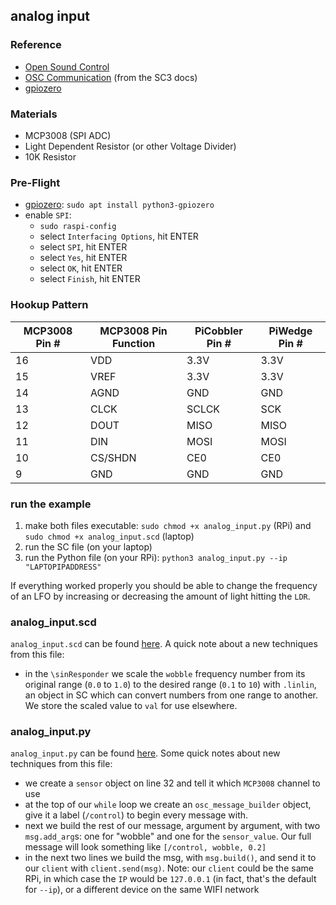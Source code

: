 ## analog input

### Reference

* [Open Sound Control](http://opensoundcontrol.org/)
* [OSC Communication](http://doc.sccode.org/Guides/OSC_communication.html) (from the SC3 docs)
* [gpiozero](https://gpiozero.readthedocs.io/en/stable/#)


### Materials
* MCP3008 (SPI ADC)
* Light Dependent Resistor (or other Voltage Divider)
* 10K Resistor


### Pre-Flight

* [gpiozero](https://gpiozero.readthedocs.io/en/stable/installing.html): `sudo apt install python3-gpiozero`
* enable `SPI`:
  * `sudo raspi-config`
  * select `Interfacing Options`, hit ENTER
  * select `SPI`, hit ENTER
  * select `Yes`, hit ENTER
  * select `OK`, hit ENTER
  * select `Finish`, hit ENTER


### Hookup Pattern

| MCP3008 Pin # | MCP3008 Pin Function | PiCobbler Pin # | PiWedge Pin # |
|-------|--------|--------|--------|
| 16 | VDD | 3.3V | 3.3V |
| 15 | VREF | 3.3V | 3.3V |
| 14 | AGND | GND | GND |
| 13 | CLCK | SCLCK | SCK |
| 12 | DOUT | MISO | MISO |
| 11 | DIN | MOSI | MOSI |
| 10 | CS/SHDN | CE0 | CE0 |
| 9 | GND | GND | GND |


### run the example

1. make both files executable: `sudo chmod +x analog_input.py` (RPi) and `sudo chmod +x analog_input.scd` (laptop)
2. run the SC file (on your laptop)
3. run the Python file (on your RPi): `python3 analog_input.py --ip "LAPTOPIPADDRESS"`

If everything worked properly you should be able to change the frequency of an LFO by increasing or decreasing the amount of light hitting the `LDR`.


### analog_input.scd

`analog_input.scd` can be found [here](analog_input.scd). A quick note about a new techniques from this file:

* in the `\sinResponder` we scale the `wobble` frequency number from its original range (`0.0` to `1.0`) to the desired range (`0.1` to `10`) with `.linlin`, an object in SC which can convert numbers from one range to another. We store the scaled value to `val` for use elsewhere.


### analog_input.py

`analog_input.py` can be found [here](analog_input.py). Some quick notes about new techniques from this file:

* we create a `sensor` object on line 32 and tell it which `MCP3008` channel to use
* at the top of our `while` loop we create an `osc_message_builder` object, give it a label (`/control`) to begin every message with.
* next we build the rest of our message, argument by argument, with two `msg.add_arg`s: one for "wobble" and one for the `sensor_value`. Our full message will look something like `[/control, wobble, 0.2]`
* in the next two lines we build the msg, with `msg.build()`, and send it to our `client` with `client.send(msg)`. Note: our `client` could be the same RPi, in which case the `IP` would be `127.0.0.1` (in fact, that's the default for `--ip`), or a different device on the same WIFI network

